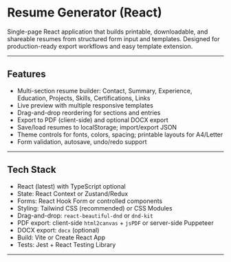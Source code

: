 # Resume Generator (React)

Single-page React application that builds printable, downloadable, and shareable resumes from structured form input and templates. Designed for production-ready export workflows and easy template extension.

---

## Features

- Multi-section resume builder: Contact, Summary, Experience, Education, Projects, Skills, Certifications, Links
- Live preview with multiple responsive templates
- Drag-and-drop reordering for sections and entries
- Export to PDF (client-side) and optional DOCX export
- Save/load resumes to localStorage; import/export JSON
- Theme controls for fonts, colors, spacing; printable layouts for A4/Letter
- Form validation, autosave, undo/redo support

---

## Tech Stack

- React (latest) with TypeScript optional
- State: React Context or Zustand/Redux
- Forms: React Hook Form or controlled components
- Styling: Tailwind CSS (recommended) or CSS Modules
- Drag-and-drop: `react-beautiful-dnd` or `dnd-kit`
- PDF export: client-side `html2canvas` + `jsPDF` or server-side Puppeteer
- DOCX export: `docx` (optional)
- Build: Vite or Create React App
- Tests: Jest + React Testing Library

---

